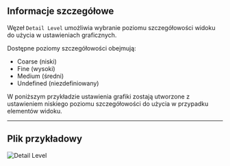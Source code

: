 ## Informacje szczegółowe
Węzeł `Detail Level` umożliwia wybranie poziomu szczegółowości widoku do użycia w ustawieniach graficznych.

Dostępne poziomy szczegółowości obejmują:
- Coarse (niski)
- Fine (wysoki)
- Medium (średni)
- Undefined (niezdefiniowany)

W poniższym przykładzie ustawienia grafiki zostają utworzone z ustawieniem niskiego poziomu szczegółowości do użycia w przypadku elementów widoku.
___
## Plik przykładowy

![Detail Level](./DSRevitNodesUI.DetailLevel_img.jpg)
